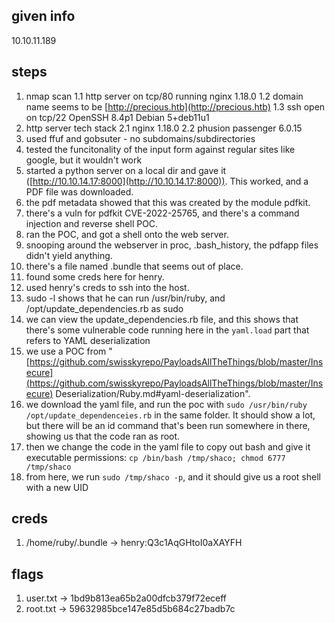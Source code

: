 ## given info

10.10.11.189

## steps

1. nmap scan 1.1 http server on tcp/80 running nginx 1.18.0 1.2 domain name seems to be [](http://precious.htb/)[http://precious.htb](http://precious.htb) 1.3 ssh open on tcp/22 OpenSSH 8.4p1 Debian 5+deb11u1
2. http server tech stack 2.1 nginx 1.18.0 2.2 phusion passenger 6.0.15
3. used ffuf and gobsuter - no subdomains/subdirectories
4. tested the funcitonality of the input form against regular sites like google, but it wouldn't work
5. started a python server on a local dir and gave it ([](http://10.10.14.17:8000/)[http://10.10.14.17:8000](http://10.10.14.17:8000)). This worked, and a PDF file was downloaded.
6. the pdf metadata showed that this was created by the module pdfkit.
7. there's a vuln for pdfkit CVE-2022-25765, and there's a command injection and reverse shell POC.
8. ran the POC, and got a shell onto the web server.
9. snooping around the webserver in proc, .bash_history, the pdfapp files didn't yield anything.
10. there's a file named .bundle that seems out of place.
11. found some creds here for henry.
12. used henry's creds to ssh into the host.
13. sudo -l shows that he can run /usr/bin/ruby, and /opt/update_dependencies.rb as sudo
14. we can view the update_dependencies.rb file, and this shows that there's some vulnerable code running here in the `yaml.load` part that refers to YAML deserialization
15. we use a POC from "[](https://github.com/swisskyrepo/PayloadsAllTheThings/blob/master/Insecure%20Deserialization/Ruby.md#yaml-deserialization)[https://github.com/swisskyrepo/PayloadsAllTheThings/blob/master/Insecure](https://github.com/swisskyrepo/PayloadsAllTheThings/blob/master/Insecure) Deserialization/Ruby.md#yaml-deserialization".
16. we download the yaml file, and run the poc with `sudo /usr/bin/ruby /opt/update_dependenceies.rb` in the same folder. It should show a lot, but there will be an id command that's been run somewhere in there, showing us that the code ran as root.
17. then we change the code in the yaml file to copy out bash and give it executable permissions: `cp /bin/bash /tmp/shaco; chmod 6777 /tmp/shaco`
18. from here, we run `sudo /tmp/shaco -p`, and it should give us a root shell with a new UID

## creds

1. /home/ruby/.bundle -> henry:Q3c1AqGHtoI0aXAYFH

## flags

1. user.txt -> 1bd9b813ea65b2a00dfcb379f72eceff
2. root.txt -> 59632985bce147e85d5b684c27badb7c